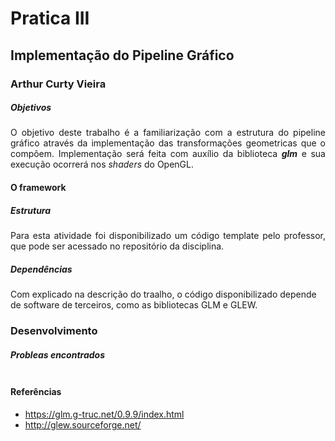 # Pratica III

## Implementação do Pipeline Gráfico

### Arthur Curty Vieira

##### Objetivos

<p align="justify">
O objetivo deste trabalho é a familiarização com a estrutura do pipeline gráfico através da implementação das transformações geometricas que o compõem. Implementação será feita com auxílio da biblioteca <b><i>glm</i></b> e sua execução ocorrerá nos <i>shaders</i> do OpenGL.
</p>

#### O framework

##### Estrutura

<p align="justify">
Para esta atividade foi disponibilizado um código template pelo professor, que pode ser acessado no <a src="https://github.com/capagot/icg/tree/master/03_transformations">repositório da disciplina</a>.
</p>

##### Dependências

Com explicado na descrição do traalho, o código disponibilizado depende de software de terceiros, como as bibliotecas <a src="https://glm.g-truc.net/0.9.9/index.html">GLM</a> e <a src="http://glew.sourceforge.net/">GLEW</a>.

### Desenvolvimento

</p>

##### Probleas encontrados

  <p align="justify">

  </p>

  <p align="center">
    <img src="" />
  </p>
</p>

#### Referências

- https://glm.g-truc.net/0.9.9/index.html
- http://glew.sourceforge.net/

